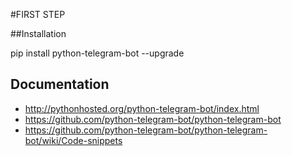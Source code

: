 #FIRST STEP

##Installation

pip install python-telegram-bot --upgrade

## Documentation
- http://pythonhosted.org/python-telegram-bot/index.html
- https://github.com/python-telegram-bot/python-telegram-bot
- https://github.com/python-telegram-bot/python-telegram-bot/wiki/Code-snippets
